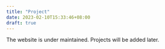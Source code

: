 ```yaml
---
title: "Project"
date: 2023-02-10T15:33:46+08:00
draft: true
---
```


The website is under maintained. Projects will be added later.